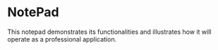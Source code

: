 # NotePad
This notepad demonstrates its functionalities and illustrates how it will operate as a professional application.
